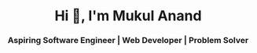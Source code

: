 <h1 align="center">Hi 👋, I'm Mukul Anand</h1>
<h3 align="center">Aspiring Software Engineer | Web Developer | Problem Solver</h3>
<p align="left">
</p>
